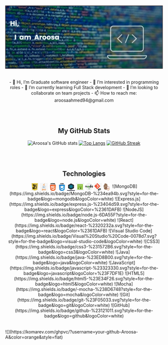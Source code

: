 [![MasterHead](/image/banner.png)](https://github.com/Aroosa-A)
</br></br>
<p align="center">
- 👋 Hi, I’m Graduate software engineer - 👀 I’m interested in programming roles - 🌱 I’m currently learning Full Stack development - 💞️ I’m looking to collaborate on team projects - 📫 How to reach me: aroosaahmed94@gmail.com
</p>
<!---
Aroosa-A/Aroosa-A is a ✨ special ✨ repository because its `README.md` (this file) appears on your GitHub profile.
You can click the Preview link to take a look at your changes.
--->
</br></br>

<h2 align="center">My GitHub Stats</h2>
<section align="center">

![Aroosa's GitHub stats](https://github-readme-stats.vercel.app/api?username=Aroosa-A&show_icons=true&theme=radical&hide=stars) 
[![Top Langs](https://github-readme-stats.vercel.app/api/top-langs/?username=Aroosa-A&layout=compact&theme=radical)](https://github.com/Aroosa-A/github-readme-stats)
[![GitHub Streak](http://github-readme-streak-stats.herokuapp.com?user=Aroosa-A&theme=radical)](https://github.com/Aroosa-A/streak-stats)
  </section>
</br></br>
<h2 align="center">Technologies</h2>

<section align="center" >
  <img align="center" src="/image/67-678384_transparent-javascript-icon-png-png-download.png" alt="JavaScript" width="25" height="25"/> </hr>
  <img align="center" src="/image/java.png" alt="Java" width="25" height="25"/>
  <img align="center" src="/image/html.png" alt="HTML" width="25" height="25"/>
  <img align="center" src="/image/css.png" alt="CSS" width="25" height="25"/>
  <img align="center" src="/image/react.jpg" alt="React" width="25" height="25"/>
  <img align="center" src="/image/express.png" alt="Express" width="25" height="25"/>
  <img align="center" src="/image/node.png" alt="Node.js" width="25" height="25"/>
  <img align="center" src="/image/git.png" alt="GitHub" width="25" height="25"/>
  <img align="center" src="/image/mocha-chai.png" alt="Mocha & Chai" width="25" height="25"/>
  ![MongoDB](https://img.shields.io/badge/MongoDB-%234ea94b.svg?style=for-the-badge&logo=mongodb&logoColor=white)
  ![Express.js](https://img.shields.io/badge/express.js-%23404d59.svg?style=for-the-badge&logo=express&logoColor=%2361DAFB)
  ![NodeJS](https://img.shields.io/badge/node.js-6DA55F?style=for-the-badge&logo=node.js&logoColor=white)
  ![React](https://img.shields.io/badge/react-%2320232a.svg?style=for-the-badge&logo=react&logoColor=%2361DAFB)
  ![Visual Studio Code](https://img.shields.io/badge/Visual%20Studio%20Code-0078d7.svg?style=for-the-badge&logo=visual-studio-code&logoColor=white)
  ![CSS3](https://img.shields.io/badge/css3-%231572B6.svg?style=for-the-badge&logo=css3&logoColor=white)
  ![Java](https://img.shields.io/badge/java-%23ED8B00.svg?style=for-the-badge&logo=java&logoColor=white)
  ![JavaScript](https://img.shields.io/badge/javascript-%23323330.svg?style=for-the-badge&logo=javascript&logoColor=%23F7DF1E)
  ![HTML5](https://img.shields.io/badge/html5-%23E34F26.svg?style=for-the-badge&logo=html5&logoColor=white)
  ![Mocha](https://img.shields.io/badge/-mocha-%238D6748?style=for-the-badge&logo=mocha&logoColor=white)
  ![Git](https://img.shields.io/badge/git-%23F05033.svg?style=for-the-badge&logo=git&logoColor=white)
  ![GitHub](https://img.shields.io/badge/github-%23121011.svg?style=for-the-badge&logo=github&logoColor=white)
</section>
</br></br>
![](https://komarev.com/ghpvc/?username=your-github-Aroosa-A&color=orange&style=flat)


